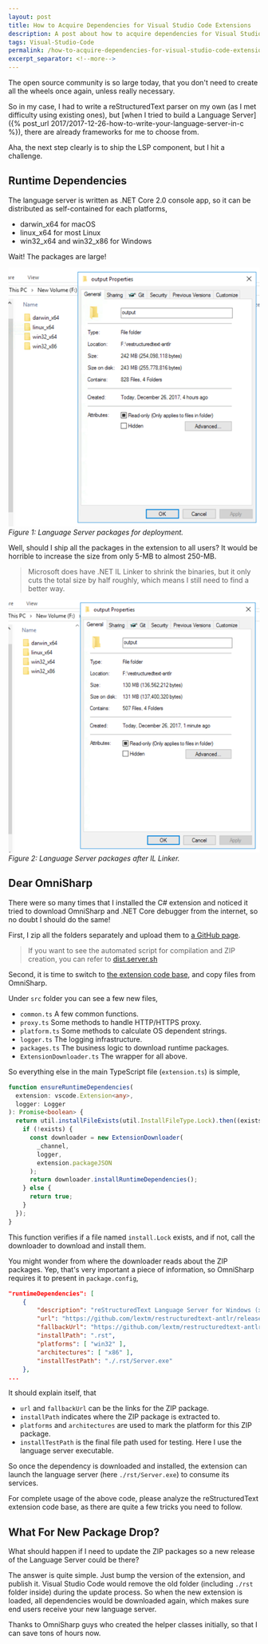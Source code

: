 ```yaml
---
layout: post
title: How to Acquire Dependencies for Visual Studio Code Extensions
description: A post about how to acquire dependencies for Visual Studio Code extensions.
tags: Visual-Studio-Code
permalink: /how-to-acquire-dependencies-for-visual-studio-code-extensions-9ca828cb168d
excerpt_separator: <!--more-->
---
```


The open source community is so large today, that you don't need to create all the wheels once again, unless really necessary.

So in my case, I had to write a reStructuredText parser on my own (as I met difficulty using existing ones), but [when I tried to build a Language Server]({% post_url 2017/2017-12-26-how-to-write-your-language-server-in-c %}), there are already frameworks for me to choose from.

Aha, the next step clearly is to ship the LSP component, but I hit a challenge.

<!--more-->

## Runtime Dependencies

The language server is written as .NET Core 2.0 console app, so it can be distributed as self-contained for each platforms,

- darwin_x64 for macOS
- linux_x64 for most Linux
- win32_x64 and win32_x86 for Windows

Wait! The packages are large!

![img-description](/images/language-server-packages.png)
_Figure 1: Language Server packages for deployment._

Well, should I ship all the packages in the extension to all users? It would be horrible to increase the size from only 5-MB to almost 250-MB.

> Microsoft does have .NET IL Linker to shrink the binaries, but it only cuts the total size by half roughly, which means I still need to find a better way.

![img-description](/images/language-server-packages-2.png)
_Figure 2: Language Server packages after IL Linker._

## Dear OmniSharp

There were so many times that I installed the C# extension and noticed it tried to download OmniSharp and .NET Core debugger from the internet, so no doubt I should do the same!

First, I zip all the folders separately and upload them to [a GitHub page](https://github.com/lextm/restructuredtext-antlr/releases/tag/v0.9).

> If you want to see the automated script for compilation and ZIP creation, you can refer to [dist.server.sh](https://github.com/lextm/restructuredtext-antlr/blob/master/dist.server.sh)

Second, it is time to switch to [the extension code base](https://github.com/vscode-restructuredtext/vscode-restructuredtext), and copy files from OmniSharp.

Under `src` folder you can see a few new files,

- `common.ts` A few common functions.
- `proxy.ts` Some methods to handle HTTP/HTTPS proxy.
- `platform.ts` Some methods to calculate OS dependent strings.
- `logger.ts` The logging infrastructure.
- `packages.ts` The business logic to download runtime packages.
- `ExtensionDownloader.ts` The wrapper for all above.

So everything else in the main TypeScript file (`extension.ts`) is simple,

```typescript
function ensureRuntimeDependencies(
  extension: vscode.Extension<any>,
  logger: Logger
): Promise<boolean> {
  return util.installFileExists(util.InstallFileType.Lock).then((exists) => {
    if (!exists) {
      const downloader = new ExtensionDownloader(
        _channel,
        logger,
        extension.packageJSON
      );
      return downloader.installRuntimeDependencies();
    } else {
      return true;
    }
  });
}
```

This function verifies if a file named `install.Lock` exists, and if not, call the downloader to download and install them.

You might wonder from where the downloader reads about the ZIP packages. Yep, that's very important a piece of information, so OmniSharp requires it to present in `package.config`,

```json
"runtimeDependencies": [
    {
        "description": "reStructuredText Language Server for Windows (x86)",
        "url": "https://github.com/lextm/restructuredtext-antlr/releases/download/v0.9/win32_x86.zip",
        "fallbackUrl": "https://github.com/lextm/restructuredtext-antlr/releases/download/v0.9/win32_x86.zip",
        "installPath": ".rst",
        "platforms": [ "win32" ],
        "architectures": [ "x86" ],
        "installTestPath": "./.rst/Server.exe"
    },
...
```

It should explain itself, that

- `url` and `fallbackUrl` can be the links for the ZIP package.
- `installPath` indicates where the ZIP package is extracted to.
- `platforms` and `architectures` are used to mark the platform for this ZIP package.
- `installTestPath` is the final file path used for testing. Here I use the language server executable.

So once the dependency is downloaded and installed, the extension can launch the language server (here `./rst/Server.exe`) to consume its services.

For complete usage of the above code, please analyze the reStructuredText extension code base, as there are quite a few tricks you need to follow.

## What For New Package Drop?

What should happen if I need to update the ZIP packages so a new release of the Language Server could be there?

The answer is quite simple. Just bump the version of the extension, and publish it. Visual Studio Code would remove the old folder (including `./rst` folder inside) during the update process. So when the new extension is loaded, all dependencies would be downloaded again, which makes sure end users receive your new language server.

Thanks to OmniSharp guys who created the helper classes initially, so that I can save tons of hours now.
